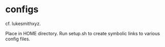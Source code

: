 # configs

cf. lukesmithxyz.

Place in HOME directory. Run setup.sh to create symbolic links to various config
files.
